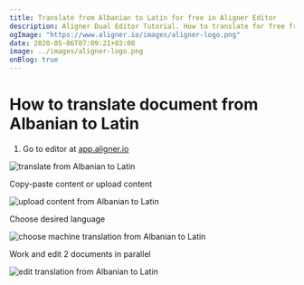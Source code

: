 ```yaml
---
title: Translate from Albanian to Latin for free in Aligner Editor
description: Aligner Dual Editor Tutorial. How to translate for free from Albanian to Latin. Aligner is multilingual document management platform. 
ogImage: "https://www.aligner.io/images/aligner-logo.png"
date: 2020-05-06T07:09:21+03:00
image: ../images/aligner-logo.png
onBlog: true
---
```


# How to translate document from Albanian to Latin

1. Go to editor at [app.aligner.io](https://app.aligner.io "Aligner App web page")

![translate from Albanian to Latin](../aligner-blank-editor.png "translate from Albanian to Latin")

Copy-paste content or upload content

![upload content from Albanian to Latin](../aligner-uploaded-document.png "upload content from Albanian to Latin")

Choose desired language

![choose machine translation from Albanian to Latin](../aligner-language-dropdown.png "choose machine translation from Albanian to Latin")

Work and edit 2 documents in parallel

![edit translation from Albanian to Latin](../aligner-double-sitded-editor.png "edit translation from Albanian to Latin")

